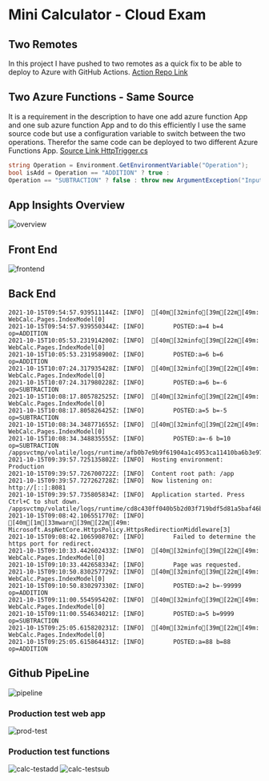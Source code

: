 # Mini Calculator - Cloud Exam
## Two Remotes
In this project I have pushed to two remotes as a quick fix to be able to deploy to Azure with GitHub Actions.
[Action Repo Link](https://github.com/RobinAxelsson/MolnTentaDeploy)

## Two Azure Functions - Same Source
It is a requirement in the description to have one add azure function App and one sub azure function App and to do this efficiently I use the same source code but use a configuration variable to switch between the two operations. Therefor the same code can be deployed to two different Azure Functions App. [Source Link HttpTrigger.cs](https://github.com/PGBSNH20/moln-tenta-RobinAxelsson/blob/main/src/Calculator/HttpTrigger.cs)

```csharp
string Operation = Environment.GetEnvironmentVariable("Operation");
bool isAdd = Operation == "ADDITION" ? true :
Operation == "SUBTRACTION" ? false : throw new ArgumentException("Input variables are incorrect", Operation);
```
## App Insights Overview
![overview](./img/overview.png)

## Front End
![frontend](./img/frontend.png)

## Back End

```shell
2021-10-15T09:54:57.939511144Z: [INFO]  [40m[32minfo[39m[22m[49m: WebCalc.Pages.IndexModel[0]
2021-10-15T09:54:57.939550344Z: [INFO]        POSTED:a=4 b=4 op=ADDITION
2021-10-15T10:05:53.231914200Z: [INFO]  [40m[32minfo[39m[22m[49m: WebCalc.Pages.IndexModel[0]
2021-10-15T10:05:53.231958900Z: [INFO]        POSTED:a=6 b=6 op=ADDITION
2021-10-15T10:07:24.317935428Z: [INFO]  [40m[32minfo[39m[22m[49m: WebCalc.Pages.IndexModel[0]
2021-10-15T10:07:24.317980228Z: [INFO]        POSTED:a=6 b=-6 op=SUBTRACTION
2021-10-15T10:08:17.805782525Z: [INFO]  [40m[32minfo[39m[22m[49m: WebCalc.Pages.IndexModel[0]
2021-10-15T10:08:17.805826425Z: [INFO]        POSTED:a=5 b=-5 op=SUBTRACTION
2021-10-15T10:08:34.348771655Z: [INFO]  [40m[32minfo[39m[22m[49m: WebCalc.Pages.IndexModel[0]
2021-10-15T10:08:34.348835555Z: [INFO]        POSTED:a=-6 b=10 op=SUBTRACTION
/appsvctmp/volatile/logs/runtime/afb0b7e9b9f61904a1c4953ca11410ba6b3e979a0d7b0bc6d41a5441b566e8d8.log
2021-10-15T09:39:57.725135802Z: [INFO]  Hosting environment: Production
2021-10-15T09:39:57.726700722Z: [INFO]  Content root path: /app
2021-10-15T09:39:57.727262728Z: [INFO]  Now listening on: http://[::]:8081
2021-10-15T09:39:57.735805834Z: [INFO]  Application started. Press Ctrl+C to shut down.
/appsvctmp/volatile/logs/runtime/cd8c430ff040b5b2d03f719bdf5d81a5baf46b2b37be4f99f1f6c776c25a7b44.log
2021-10-15T09:08:42.106551770Z: [INFO]  [40m[1m[33mwarn[39m[22m[49m: Microsoft.AspNetCore.HttpsPolicy.HttpsRedirectionMiddleware[3]
2021-10-15T09:08:42.106590870Z: [INFO]        Failed to determine the https port for redirect.
2021-10-15T09:10:33.442602433Z: [INFO]  [40m[32minfo[39m[22m[49m: WebCalc.Pages.IndexModel[0]
2021-10-15T09:10:33.442658334Z: [INFO]        Page was requested.
2021-10-15T09:10:50.830257729Z: [INFO]  [40m[32minfo[39m[22m[49m: WebCalc.Pages.IndexModel[0]
2021-10-15T09:10:50.830297330Z: [INFO]        POSTED:a=2 b=-99999 op=ADDITION
2021-10-15T09:11:00.554595420Z: [INFO]  [40m[32minfo[39m[22m[49m: WebCalc.Pages.IndexModel[0]
2021-10-15T09:11:00.554634021Z: [INFO]        POSTED:a=5 b=9999 op=SUBTRACTION
2021-10-15T09:25:05.615820231Z: [INFO]  [40m[32minfo[39m[22m[49m: WebCalc.Pages.IndexModel[0]
2021-10-15T09:25:05.615864431Z: [INFO]        POSTED:a=88 b=88 op=ADDITION
```

## Github PipeLine
![pipeline](./img/pipeline.png)

### Production test web app
![prod-test](./img/prod-test.png)

### Production test functions
![calc-testadd](./img/calc-testadd.png)
![calc-testsub](./img/calc-testsub.png)
